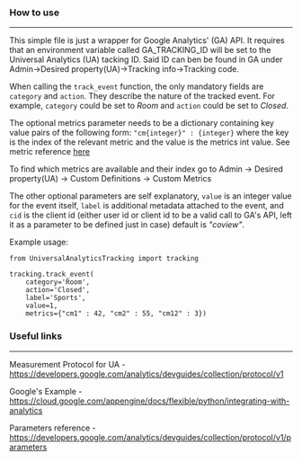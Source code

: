 ### How to use

------

This simple file is just a wrapper for Google Analytics' (GA) API.
It requires that an environment variable called GA_TRACKING_ID will be set to the Universal Analytics (UA) tacking ID. Said ID can ben be found in GA under Admin->Desired property(UA)->Tracking info->Tracking code.

When calling the `track_event`  function, the only mandatory fields are `category` and `action`. 
They describe the nature of the tracked event. For example, `category` could be set to *Room* and `action` could be set to *Closed*.

The optional metrics parameter needs to be a dictionary containing key value pairs of the following form: `"cm{integer}" : {integer}` where the key is the index of the relevant metric and the value is the metrics int value. See metric reference [here](https://developers.google.com/analytics/devguides/collection/protocol/v1/parameters#cm_)

To find which metrics are available and their index go to Admin -> Desired property(UA) -> Custom Definitions -> Custom Metrics

The other optional parameters are self explanatory, `value` is an integer value for the event itself, `label` is additional metadata attached to the event, and `cid` is the client id (either user id or client id to be a valid call to GA's API, left it as a parameter to be defined just in case) default is *"coview"*. 

Example usage:

```
from UniversalAnalyticsTracking import tracking 

tracking.track_event(
    category='Room', 
    action='Closed', 
    label='Sports',
    value=1,
    metrics={"cm1" : 42, "cm2" : 55, "cm12" : 3})
```

### Useful links

------

Measurement Protocol for UA - https://developers.google.com/analytics/devguides/collection/protocol/v1

Google's Example - https://cloud.google.com/appengine/docs/flexible/python/integrating-with-analytics

Parameters reference - https://developers.google.com/analytics/devguides/collection/protocol/v1/parameters

